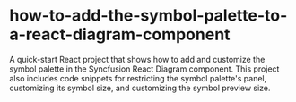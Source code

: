 # how-to-add-the-symbol-palette-to-a-react-diagram-component
A quick-start React project that shows how to add and customize the symbol palette in the Syncfusion React Diagram component. This project also includes code snippets for restricting the symbol palette's panel, customizing its symbol size, and customizing the symbol preview size.
